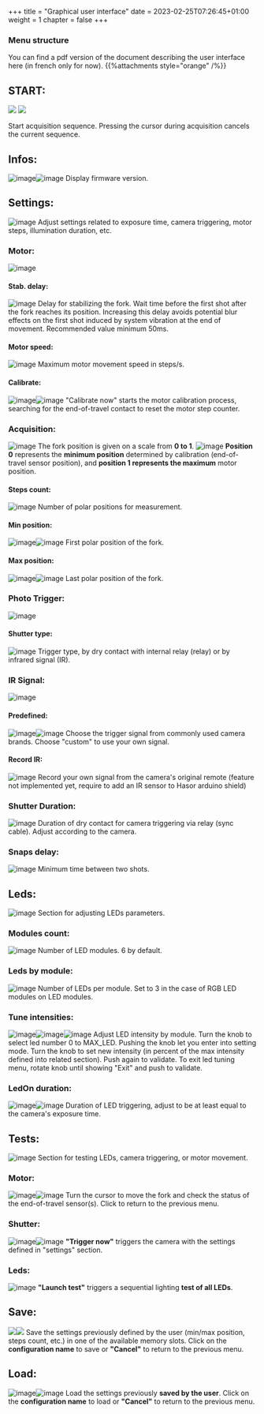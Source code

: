 +++
title = "Graphical user interface"
date = 2023-02-25T07:26:45+01:00
weight = 1
chapter = false
+++

### Menu structure


You can find a pdf version of the document describing the user interface here (in french only for now).
{{%attachments style="orange" /%}}



## START:
![](start.JPG) ![](acquisition_in_progress.JPG)

Start acquisition sequence. Pressing the cursor during acquisition cancels the current sequence.
## Infos:
![image](infos.JPG)![image](firmware.JPG)
Display firmware version.
## Settings:
![image](settings.JPG)
Adjust settings related to exposure time, camera triggering, motor steps, illumination duration, etc.
### Motor:
![image](motor.JPG)
#### Stab. delay:
![image](stabilisation_delay.JPG)
Delay for stabilizing the fork. Wait time before the first shot after the fork reaches its position. Increasing this delay avoids potential blur effects on the first shot induced by system vibration at the end of movement. Recommended value minimum 50ms.
#### Motor speed:
![image](motor_speed.JPG)
Maximum motor movement speed in steps/s.
#### Calibrate:
![image](calibrate.JPG)![image](calibrate_now.JPG)
"Calibrate now" starts the motor calibration process, searching for the end-of-travel contact to reset the motor step counter.
### Acquisition:
![image](acquisition.JPG)
The fork position is given on a scale from **0 to 1**.
![image](02_27_23_09_12_16-r2.jpg)
**Position 0** represents the **minimum position** determined by calibration (end-of-travel sensor position), and **position 1 represents the maximum** motor position.
#### Steps count:
![image](steps_count.JPG)
Number of polar positions for measurement.
#### Min position:
![image](min_position.JPG)![image](min_polar_position.JPG)
First polar position of the fork.
#### Max position:
![image](max_position.JPG)![image](max_polar_position.JPG)
Last polar position of the fork.
### Photo Trigger:
![image](photo_trigger.JPG)
#### Shutter type:
![image](shutter_type.JPG)
Trigger type, by dry contact with internal relay (relay) or by infrared signal (IR).
### IR Signal:
![image](ir_signal.JPG)
#### Predefined:
![image](ir_predefined.JPG)![image](ir_mode_nikon.JPG)
Choose the trigger signal from commonly used camera brands. Choose "custom" to use your own signal.
#### Record IR:
![image](record_ir.JPG)
Record your own signal from the camera's original remote (feature not implemented yet, require to add an IR sensor to Hasor arduino shield)
### Shutter Duration:
![image](shutter_duration.JPG)
Duration of dry contact for camera triggering via relay (sync cable). Adjust according to the camera.
### Snaps delay:
![image](snaps_delay.JPG)
Minimum time between two shots.
## Leds:
![image](leds.JPG)
Section for adjusting LEDs parameters.
### Modules count:
![image](module_count_setting.JPG)
Number of LED modules. 6 by default.
### Leds by module:
![image](leds_by_module.JPG)
Number of LEDs per module. Set to 3 in the case of RGB LED modules on LED modules.
### Tune intensities:
![image](led_tuning_led_id.JPG)![image](led_tuning_setting.JPG)![image](led_tuning_exit.JPG)
Adjust LED intensity by module. Turn the knob to select led number 0 to MAX_LED. Pushing the knob let you enter into setting mode. Turn the knob to set new intensity (in percent of the max intensity defined into related section). Push again to validate. To exit led tuning menu, rotate knob until showing "Exit" and push to validate. 
### LedOn duration:
![image](ledon_duration.JPG)![image](led_on_delay.JPG)
Duration of LED triggering, adjust to be at least equal to the camera's exposure time.
## Tests:
![image](tests.JPG)
Section for testing LEDs, camera triggering, or motor movement.
### Motor:
![image](motor2.JPG)![image](motor_test.JPG)
Turn the cursor to move the fork and check the status of the end-of-travel sensor(s). Click to return to the previous menu.
### Shutter:
![image](shutter.JPG)![image](trigger_now.JPG)
**"Trigger now"** triggers the camera with the settings defined in "settings" section.
### Leds:
![image](launch_test.JPG)
**"Launch test"** triggers a sequential lighting **test of all LEDs**.
## Save:
![](save_parameters.JPG)![](parameters_saved.JPG)
Save the settings previously defined by the user (min/max position, steps count, etc.) in one of the available memory slots. Click on the **configuration name** to save or **"Cancel"** to return to the previous menu.
## Load:
![image](load_parameters.JPG)![image](parameters_loaded.JPG)
Load the settings previously **saved by the user**. Click on the **configuration name** to load or **"Cancel"** to return to the previous menu.